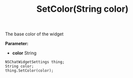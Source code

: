 ﻿---
uid: crmscript_ref_NSChatWidgetSettings_SetColor
title: SetColor(String color)
intellisense: NSChatWidgetSettings.SetColor
keywords: NSChatWidgetSettings, GetColor
so.topic: reference
---

The base color of the widget

**Parameter:** 
 - **color** String

```crmscript
NSChatWidgetSettings thing;
String color;
thing.SetColor(color);
```

